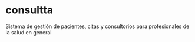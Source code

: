 # consultta
Sistema de gestión de pacientes, citas y consultorios para profesionales de la salud en general
